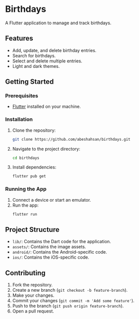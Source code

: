 # Birthdays

A Flutter application to manage and track birthdays.

## Features

-   Add, update, and delete birthday entries.
-   Search for birthdays.
-   Select and delete multiple entries.
-   Light and dark themes.

## Getting Started

### Prerequisites

-   [Flutter](https://flutter.dev/docs/get-started/install) installed on your machine.

### Installation

1. Clone the repository:
    ```sh
    git clone https://github.com/abeshahsan/birthdays.git
    ```
2. Navigate to the project directory:
    ```sh
    cd birthdays
    ```
3. Install dependencies:
    ```sh
    flutter pub get
    ```

### Running the App

1. Connect a device or start an emulator.
2. Run the app:
    ```sh
    flutter run
    ```

## Project Structure

-   `lib/`: Contains the Dart code for the application.
-   `assets/`: Contains the image assets.
-   `android/`: Contains the Android-specific code.
-   `ios/`: Contains the iOS-specific code.

## Contributing

1. Fork the repository.
2. Create a new branch (`git checkout -b feature-branch`).
3. Make your changes.
4. Commit your changes (`git commit -m 'Add some feature'`).
5. Push to the branch (`git push origin feature-branch`).
6. Open a pull request.
